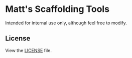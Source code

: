 # Matt's Scaffolding Tools

Intended for internal use only, although feel free to modify.

## License

View the [LICENSE](https://github.com/mattlo/tools/blob/master/LICENSE) file.